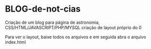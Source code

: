 # BLOG-de-not-cias
Criação de um blog para página de astronomia, CSS/HTML/JAVASCRIPT/PHP/MYSQL criação de layout próprio do 0

Para ver o layout, baixe todos os arquivos e em seguida abra o arquivo index.html
